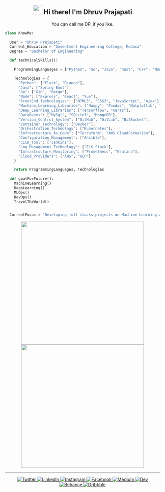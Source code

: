 <h2 align="center"> <img src="https://media.giphy.com/media/hvRJCLFzcasrR4ia7z/giphy.gif" width="30px"> Hi there! I'm Dhruv Prajapati</h2>

<p align="center">You can call me DP, if you like.</p>



```python
class KnowMe:
  
  User = "Dhruv Prajapati"
  Current_Education = "Goventment Engineering College, Modasa"
  Degree = "Bachelor of Engineering"

  def technicalSkills():
  
    ProgrammingLanguages = ["Python", "Go", "Java", "Rust", "C++", "Nodejs", "R"]

    Technologies = {
      "Python": ["Flask", "Django"],
      "Java": ["Spring Boot"],
      "Go": ["Gin", "Beego"],
      "Node": ["Express", "React", "Vue"],
      "FrontEnd_Technologies": ["HTML5", "CSS3", "JavaScript", "Ajax"],
      "Machine_Learning_Libraries": ["Numpy", "Pandas", "Matplotlib", "Scikit-Learn", "XGBoost", "Folium", "Seaborn", "Scipy"],
      "Deep_Learning_Libraries": ["Tensorflow", "Keras"],
      "Databases": ["MySql", "SQLite3", "MongoDB"],
      "Version_Control_System": ["GitHub", "GitLab", "BitBucket"],
      "Container_Technology": ["Docker"],
      "Orchestration_Technology": ["Kubernetes"],
      "Infrastructure_As_Code": ["Terraform", "AWS CloudFormation"],
      "Configuration_Management": ["Ansible"],
      "CICD_Tool": ["Jenkins"],
      "Log_Management_Technology": ["ELK Stack"],
      "Infrastructure_Monitoring": ["Prometheus", "Grafana"],
      "Cloud_Providers": ["AWS", "GCP"]
    }

    return ProgrammingLanguages, Technologies
  
  def goalForFuture():
    MachineLearning()
    DeepLearning()
    MLOps()
    DevOps()
    TravelTheWorld()


  CurrentFocus = "Developing full stacks projects on Machine Learning and Deep Learning Technologies."

```

<p align = "center">
  <img src = "https://github-readme-stats.vercel.app/api?username=imdhruv99&show_icons=true&theme=gotham" width = 400>
  <img src = "https://github-readme-streak-stats.herokuapp.com?user=imdhruv99&theme=gotham&hide_border=true" width = 400>
</p>

<hr>

  <p align="center">
    <a href="https://twitter.com/imdhruv_28" target="_blank">
    <img src="https://img.shields.io/badge/twitter-%231DA1F2.svg?&style=for-the-badge&logo=twitter&logoColor=white&color=071A2C" alt="Twitter"/>
    </a>
    <a href="https://www.linkedin.com/in/dhruv-prajapati-151b88176/" target="_blank">
    <img src="https://img.shields.io/badge/linkedin-%230077B5.svg?&style=for-the-badge&logo=linkedin&logoColor=white&color=071A2C" alt="LinkedIn"/>
    </a>
    <a href="https://www.instagram.com/imdhruv_28" target="_blank">
    <img src="https://img.shields.io/badge/instagram-%23E4405F.svg?&style=for-the-badge&logo=instagram&logoColor=white&color=071A2C" alt="Instagram"/>
    </a>
    <a href="https://www.facebook.com/dhruv.prajapati.2899/" target="_blank">
    <img src="https://img.shields.io/badge/Facebook-%231DA1F2.svg?&style=for-the-badge&logo=Facebook&logoColor=white&color=071A2C" alt="Facebook"/>
    </a>
    <a href="https://imdhruv99.medium.com" target="_blank">
    <img src="https://img.shields.io/badge/medium-%2312100E.svg?&style=for-the-badge&logo=medium&logoColor=white&color=071A2C" alt="Medium"/>
    </a>
    <a href="https://dev.to/imdhruv99" target="_blank">
    <img src="https://img.shields.io/badge/Dev-%231DA1F2.svg?&style=for-the-badge&logo=Dev&logoColor=white&color=071A2C" alt="Dev"/>
    </a>
    <a href="https://www.behance.net/dhruvprajapati1" target="_blank">
    <img src="https://img.shields.io/badge/behance-%231DA1F2.svg?&style=for-the-badge&logo=behance&logoColor=white&color=071A2C" alt="Behance"/>
    </a>
    <a href="https://dribbble.com/DHRUV_PRAJAPATI" target="_blank">
    <img src="https://img.shields.io/badge/dribbble-%231DA1F2.svg?&style=for-the-badge&logo=dribbble&logoColor=white&color=071A2C" alt="Dribbble"/>
    </a>
  </p>